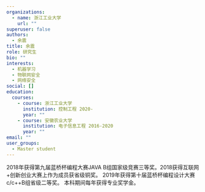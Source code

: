 ```yaml
---
organizations:
  - name: 浙江工业大学
    url: ""
superuser: false
authors:
  - 余震
title: 余震
role: 研究生
bio: ""
interests:
  - 机器学习
  - 物联网安全
  - 网络安全
social: []
education:
  courses:
    - course: 浙江工业大学
      institution: 控制工程 2020-
      year: ""
    - course: 安徽农业大学
      institution: 电子信息工程 2016-2020
      year: ""
email: ""
user_groups:
  - Master student
---
```

2018年获得第九届蓝桥杯编程大赛JAVA B组国家级竞赛三等奖。2018获得互联网+创新创业大赛上作为成员获省级铜奖。
2019年获得第十届蓝桥杯编程设计大赛c/c++B组省级二等奖。
本科期间每年获得专业奖学金。